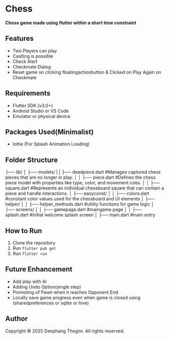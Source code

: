 # Chess

**Chess game made using flutter within a short time constraint**

## Features

- Two Players can play
- Castling is possible
- Check Alert
- Checkmate Dialog
- Reset game on clicking floatingactionbutton & Clicked on Play Again on Checkmate

## Requirements

- Flutter SDK (v3.0+)
- Android Studio or VS Code
- Emulator or physical device

## Packages Used(Minimalist)

- lottie (For Splash Animation Loading)

## Folder Structure

├── lib/
│ ├── models/
| | ├── deadpiece.dart #Manages captured chess pieces that are no longer in play.
│ │ ├── piece.dart #Defines the chess piece model with properties like type, color, and movement rules.
│ │ ├── square.dart #Represents an individual chessboard square that can contain a piece and handle interactions.
│ ├── easyconst/
│ │ ├── colors.dart #constant color values used for the chessboard and UI elements
│ ├── helper/
│ │ ├── helper_methods.dart #utility functions for game logic
│ ├── screens/
│ │ ├── gamepage.dart #maingame page
│ │ ├── splash.dart #initial welcome splash screen
│ ├── main.dart #main entry

## How to Run

1. Clone the repository
2. Run `flutter pub get`
3. Run `flutter run`

## Future Enhancement

- Add play with AI
- Adding Undo Option(single step)
- Promoting of Pawn when it reaches Opponent End
- Locally save game progress even when game is closed using (sharedpreferences or sqlite or hive)

## Author

Copyright © 2025 Deephang Thegim. All rights reserved.
